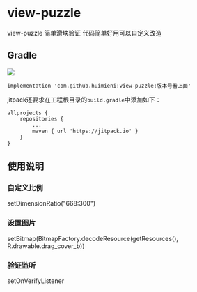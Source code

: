 # view-puzzle
view-puzzle 简单滑块验证
代码简单好用可以自定义改造

## Gradle
[![](https://jitpack.io/v/huimieni/view-puzzle.svg)](https://jitpack.io/#huimieni/view-puzzle/Tag)
```
implementation 'com.github.huimieni:view-puzzle:版本号看上面'
```
jitpack还要求在工程根目录的`build.gradle`中添加如下：
```
allprojects {
    repositories {
        ...
        maven { url 'https://jitpack.io' }
    }
}
```
## 使用说明
### 自定义比例
setDimensionRatio("668:300")
### 设置图片
setBitmap(BitmapFactory.decodeResource(getResources(), R.drawable.drag_cover_b))
### 验证监听
setOnVerifyListener
